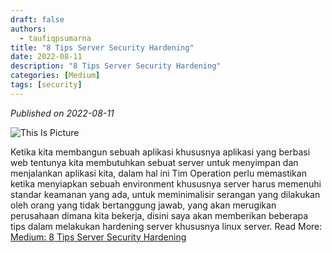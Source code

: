```yaml
---
draft: false
authors: 
  - taufiqpsumarna
title: "8 Tips Server Security Hardening"
date: 2022-08-11
description: "8 Tips Server Security Hardening"
categories: [Medium]
tags: [security]
---
```


*Published on 2022-08-11*

![This Is Picture](/assets/images/security.jpg)

Ketika kita membangun sebuah aplikasi khususnya aplikasi yang berbasi web tentunya kita membutuhkan sebuat server untuk menyimpan dan menjalankan aplikasi kita, dalam hal ini Tim Operation perlu memastikan ketika menyiapkan sebuah environment khususnya server harus memenuhi standar keamanan yang ada, untuk meminimalisir serangan yang dilakukan oleh orang yang tidak bertanggung jawab, yang akan merugikan perusahaan dimana kita bekerja, disini saya akan memberikan beberapa tips dalam melakukan hardening server khususnya linux server.
Read More:
[Medium: 8 Tips Server Security Hardening](https://medium.com/@taufiqpsumarna/8-tips-server-security-hardening-8e8662e78ef3)